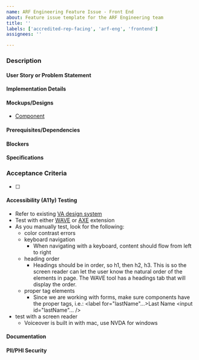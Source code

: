 ```yaml
---
name: ARF Engineering Feature Issue - Front End
about: Feature issue template for the ARF Engineering team
title: ''
labels: ['accredited-rep-facing', 'arf-eng', 'frontend']
assignees: ''

---
```


### Description

#### User Story or Problem Statement
<!-- Outline the user story or the problem being addressed -->

#### Implementation Details
<!-- Describe how the feature or solution should be implemented -->

#### Mockups/Designs
<!-- Include any available mockups or design elements -->
- [ Component ](link)

#### Prerequisites/Dependencies
<!-- List any prerequisites or dependencies -->

#### Blockers
<!-- Identify any potential obstacles -->

#### Specifications
<!-- Detail the technical specifications required -->

### Acceptance Criteria
<!-- Specify criteria for ticket completion -->
- [ ]

#### Accessibility (A11y) Testing 
- Refer to existing [VA design system](https://design.va.gov/components/form/)
- Test with either [WAVE](https://chromewebstore.google.com/detail/wave-evaluation-tool/jbbplnpkjmmeebjpijfedlgcdilocofh?hl=en-US&utm_source=ext_sidebar) or [AXE](https://chromewebstore.google.com/detail/axe-devtools-web-accessib/lhdoppojpmngadmnindnejefpokejbdd?hl=en-US&utm_source=ext_sidebar) extension
- As you manually test, look for the following:
   - color contrast errors
   - keyboard navigation
     - When navigating with a keyboard, content should flow from left to right
   - heading order 
     - Headings should be in order, so h1, then h2, h3. This is so the screen reader can let the user know the natural order of the elements in page. The WAVE tool has a headings tab that will display the order.
   - proper tag elements
     - Since we are working with forms, make sure components have the proper tags, i.e.:
 <label for="lastName"...>Last Name</label> <input id="lastName"... />
- test with a screen reader 
  - Voiceover is built in with mac, use NVDA for windows

#### Documentation
<!-- Ensure relevant documentation is created or updated -->

#### PII/PHI Security
<!-- Verify that personally identifiable information/protected health information is secure -->
